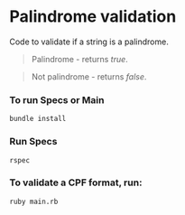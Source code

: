 # Palindrome validation

Code to validate if a string is a palindrome.

> Palindrome - returns *true*.

> Not palindrome - returns *false*.


### To run Specs or Main

```bundle install```

### Run Specs

```rspec``` 

### To validate a CPF format, run:

```ruby main.rb```
